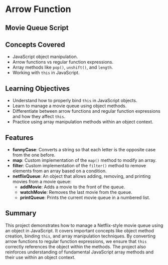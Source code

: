 # Arrow Function

## Movie Queue Script

## Concepts Covered

- JavaScript object manipulation.
- Arrow functions vs regular function expressions.
- Array methods like `pop()`, `unshift()`, and `length`.
- Working with `this` in JavaScript.

## Learning Objectives

- Understand how to properly bind `this` in JavaScript objects.
- Learn to manage a movie queue using object methods.
- Differentiate between arrow functions and regular function expressions and how they affect `this`.
- Practice using array manipulation methods within an object context.

## Features

- **funnyCase**: Converts a string so that each letter is the opposite case from the one before.
- **map**: Custom implementation of the `map()` method to modify an array.
- **filter**: Custom implementation of the `filter()` method to remove elements from an array based on a condition.
- **netflixQueue**: An object that allows adding, removing, and printing movies from a movie queue:
  - **addMovie**: Adds a movie to the front of the queue.
  - **watchMovie**: Removes the last movie from the queue.
  - **printQueue**: Prints the current movie queue in a numbered list.

## Summary

This project demonstrates how to manage a Netflix-style movie queue using an object in JavaScript. It covers important concepts like object method creation, binding `this`, and array manipulation techniques. By converting arrow functions to regular function expressions, we ensure that `this` correctly references the object within the methods. The project also reinforces understanding of fundamental JavaScript array methods and their use within an object context.
